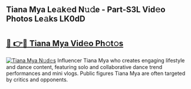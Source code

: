 ## Tiana Mya Le𝚊k𝚎d N𝚞𝚍e - Part-S3L Vid𝚎o Photos Le𝚊ks LK0dD

# <h2><a href="http://fbfhn4.evod.top/?m=Tiana+Mya">🔗 👉🔴 Tiana Mya Vid𝚎o Ph𝚘t𝚘s</a></h2>

[![Tiana Mya N𝚞d𝚎s](https://i.imgur.com/8V9OHl7.gif)](http://fbfhn4.evod.top/?m=Tiana+Mya)
Influencer Tiana Mya who creates engaging lifestyle and dance content, featuring solo and collaborative dance trend performances and mini vlogs. Public figures Tiana Mya are often targeted by critics and opponents. 
